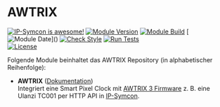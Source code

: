 # AWTRIX

[![IP-Symcon is awesome!](https://img.shields.io/badge/IP--Symcon-7.1-blue.svg)](https://www.symcon.de)
[![Module Version](https://img.shields.io/badge/Module_Version-1.0-blue.svg)]()
[![Module Build](https://img.shields.io/badge/Module_Build-3-blue.svg)]()
[![Module Date](https://img.shields.io/badge/Module_Date-20240707_(07.07.2024)-blue.svg)]()  
[![Check Style](https://github.com/ubittner/SymconAWTRIX/workflows/Check%20Style/badge.svg)](https://github.com/ubittner/SymconAWTRIX/actions)
[![Run Tests](https://github.com/ubittner/SymconAWTRIX/workflows/Run%20Tests/badge.svg)](https://github.com/ubittner/SymconAWTRIX/actions)  
[![License](https://img.shields.io/badge/License-CC%20BY--NC--SA%204.0-green.svg)](https://creativecommons.org/licenses/by-nc-sa/4.0/)

Folgende Module beinhaltet das AWTRIX Repository (in alphabetischer Reihenfolge):

- __AWTRIX__ ([Dokumentation](AWTRIX))  
	Integriert eine Smart Pixel Clock mit [AWTRIX 3 Firmware](https://blueforcer.github.io/awtrix3/#/README) z. B. eine Ulanzi TC001 per HTTP API in [IP-Symcon](https://www.symcon.de/de/).